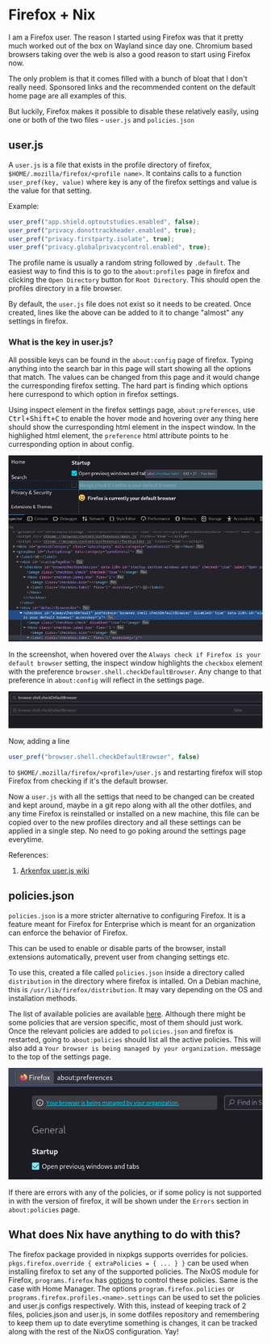 # Firefox + Nix

I am a Firefox user. The reason I started using Firefox was that it pretty much worked out of the box on Wayland since day one. Chromium based browsers taking over the web is also a good reason to start using Firefox now.

The only problem is that it comes filled with a bunch of bloat that I don't really need. Sponsored links and the recommended content on the default home page are all examples of this.

But luckily, Firefox makes it possible to disable these relatively easily, using one or both of the two files - `user.js` and `policies.json`

## user.js
A `user.js` is a file that exists in the profile directory of firefox, `$HOME/.mozilla/firefox/<profile name>`. It contains calls to a function `user_pref(key, value)` where key is any of the firefox settings and value is the value for that setting.

Example:
```js
user_pref("app.shield.optoutstudies.enabled", false);
user_pref("privacy.donottrackheader.enabled", true);
user_pref("privacy.firstparty.isolate", true);
user_pref("privacy.globalprivacycontrol.enabled", true);
```

The profile name is usually a random string followed by `.default`. The easiest way to find this is to go to the `about:profiles` page in firefox and clicking the `Open Directory` button for `Root Directory`. This should open the profiles directory in a file browser.

By default, the `user.js` file does not exist so it needs to be created. Once created, lines like the above can be added to it to change "almost" any settings in firefox.

### What is the key in user.js?
All possible keys can be found in the `about:config` page of firefox. Typing anything into the search bar in this page will start showing all the options that match. The values can be changed from this page and it would change the curresponding firefox setting.
The hard part is finding which options here currespond to which option in firefox settings.

Using inspect element in the firefox settings page, `about:preferences`, use <kbd>Ctrl+Shift+C</kbd> to enable the hover mode and hovering over any thing here should show the curresponding html element in the inspect window.
In the highlighed html element, the `preference` html attribute points to he curresponding option in about config.

![Screenshot of Inspect Element in about:preferences](./images/about-preferences-inspect.png)

In the screenshot, when hovered over the `Always check if Firefox is your default browser` setting, the inspect window highlights the `checkbox` element with the preference `browser.shell.checkDefaultBrowser`. Any change to that preference in `about:config` will reflect in the settings page.

![about:config page - browser.shell.checkDefaultBrowser](./images/about-config.png)

Now, adding a line
```js
user_pref("browser.shell.checkDefaultBrowser", false)
```
to `$HOME/.mozilla/firefox/<profile>/user.js` and restarting firefox will stop Firefox from checking if it's the default browser.

Now a `user.js` with all the settigs that need to be changed can be created and kept around, maybe in a git repo along with all the other dotfiles, and any time Firefox is reinstalled or installed on a new machine, this file can be copied over to the new profiles directory and all these settings can be applied in a single step. No need to go poking around the settings page everytime.

References:
1. [Arkenfox user.js wiki](https://github.com/arkenfox/user.js/wiki/2.1-User.js)

## policies.json
`policies.json` is a more stricter alternative to configuring Firefox. It is a feature meant for Firefox for Enterprise which is meant for an organization can enforce the behavior of Firefox.

This can be used to enable or disable parts of the browser, install extensions automatically, prevent user from changing settings etc.

To use this, created a file called `policies.json` inside a directory called `distribution` in the directory where firefox is intalled. On a Debian machine, this is `/usr/lib/firefox/distribution`. It may vary depending on the OS and installation methods.

The list of available policies are available [here](https://mozilla.github.io/policy-templates). Although there might be some policies that are version specific, most of them should just work. Once the relevant policies are added to `policies.json` and firefox is restarted, going to `about:policies` should list all the active policies. This will also add a `Your browser is being managed by your organization.` message to the top of the settings page.

![Firefox Settings page](./images/firefox-settings.png)

If there are errors with any of the policies, or if some policy is not supported in with the version of firefox, it will be shown under the `Errors` section in `about:policies` page.


## What does Nix have anything to do with this?
The firefox package provided in nixpkgs supports overrides for policies. `pkgs.firefox.override { extraPolicies = { ... } }` can be used when installing firefox to set any of the supported policies.
The NixOS module for Firefox, `programs.firefox` has [options](https://nixos.org/manual/nixos/unstable/options#opt-programs.firefox.policies) to control these policies. Same is the case with Home Manager. The options `program.firefox.policies` or `programs.firefox.profiles.<name>.settings` can be used to set the policies and user.js configs respectively.
With this, instead of keeping track of 2 files, policies.json and user.js, in some dotfiles repository and remembering to keep them up to date everytime something is changes, it can be tracked along with the rest of the NixOS configuration. Yay!



